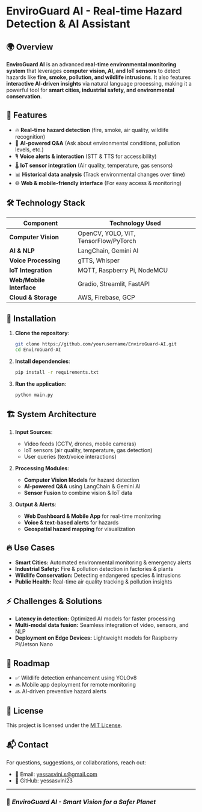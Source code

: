 # EnviroGuard AI - Real-time Hazard Detection & AI Assistant

## 🌍 Overview

**EnviroGuard AI** is an advanced **real-time environmental monitoring system** that leverages **computer vision, AI, and IoT sensors** to detect hazards like **fire, smoke, pollution, and wildlife intrusions**. It also features **interactive AI-driven insights** via natural language processing, making it a powerful tool for **smart cities, industrial safety, and environmental conservation**.

## 🚀 Features

- 🔥 **Real-time hazard detection** (fire, smoke, air quality, wildlife recognition)
- 🤖 **AI-powered Q&A** (Ask about environmental conditions, pollution levels, etc.)
- 🎙 **Voice alerts & interaction** (STT & TTS for accessibility)
- 🌡 **IoT sensor integration** (Air quality, temperature, gas sensors)
- 📊 **Historical data analysis** (Track environmental changes over time)
- 🌐 **Web & mobile-friendly interface** (For easy access & monitoring)

## 🛠 Technology Stack

| Component                | Technology Used                       |
| ------------------------ | ------------------------------------- |
| **Computer Vision**      | OpenCV, YOLO, ViT, TensorFlow/PyTorch |
| **AI & NLP**             | LangChain, Gemini AI                  |
| **Voice Processing**     | gTTS, Whisper                         |
| **IoT Integration**      | MQTT, Raspberry Pi, NodeMCU           |
| **Web/Mobile Interface** | Gradio, Streamlit, FastAPI            |
| **Cloud & Storage**      | AWS, Firebase, GCP                    |

## 📌 Installation

1. **Clone the repository**:

   ```bash
   git clone https://github.com/yourusername/EnviroGuard-AI.git
   cd EnviroGuard-AI
   ```

2. **Install dependencies**:

   ```bash
   pip install -r requirements.txt
   ```

3. **Run the application**:

   ```bash
   python main.py
   ```

## 🏗 System Architecture

1. **Input Sources**:

   - Video feeds (CCTV, drones, mobile cameras)
   - IoT sensors (air quality, temperature, gas detection)
   - User queries (text/voice interactions)

2. **Processing Modules**:

   - **Computer Vision Models** for hazard detection
   - **AI-powered Q&A** using LangChain & Gemini AI
   - **Sensor Fusion** to combine vision & IoT data

3. **Output & Alerts**:

   - **Web Dashboard & Mobile App** for real-time monitoring
   - **Voice & text-based alerts** for hazards
   - **Geospatial hazard mapping** for visualization

## 🔥 Use Cases

- **Smart Cities:** Automated environmental monitoring & emergency alerts
- **Industrial Safety:** Fire & pollution detection in factories & plants
- **Wildlife Conservation:** Detecting endangered species & intrusions
- **Public Health:** Real-time air quality tracking & pollution insights

## ⚡ Challenges & Solutions

- **Latency in detection:** Optimized AI models for faster processing
- **Multi-modal data fusion:** Seamless integration of video, sensors, and NLP
- **Deployment on Edge Devices:** Lightweight models for Raspberry Pi/Jetson Nano

## 🚧 Roadmap

- ✅ Wildlife detection enhancement using YOLOv8
- 🔜 Mobile app deployment for remote monitoring
- 🔜 AI-driven preventive hazard alerts

## 📜 License

This project is licensed under the [MIT License](LICENSE).

## 📬 Contact

For questions, suggestions, or collaborations, reach out:

- 📧 Email: [yessasvini.s@gmail.com](mailto\:yessasvini.s@gmail.com)
- 🐙 GitHub: yessasvini23

---

### 🚀 *EnviroGuard AI - Smart Vision for a Safer Planet*

